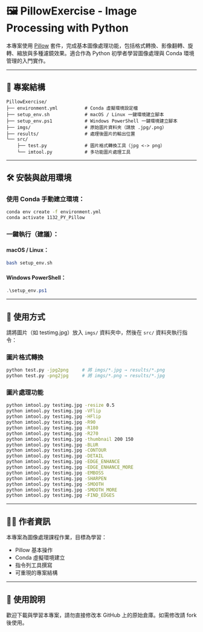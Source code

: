 # 🖼️ PillowExercise - Image Processing with Python

本專案使用 [Pillow](https://python-pillow.org/) 套件，完成基本圖像處理功能，包括格式轉換、影像翻轉、旋轉、縮放與多種濾鏡效果。適合作為 Python 初學者學習圖像處理與 Conda 環境管理的入門實作。

---

## 📁 專案結構

```
PillowExercise/
├── environment.yml          # Conda 虛擬環境設定檔
├── setup_env.sh             # macOS / Linux 一鍵環境建立腳本
├── setup_env.ps1            # Windows PowerShell 一鍵環境建立腳本
├── imgs/                    # 原始圖片資料夾（請放 .jpg/.png）
├── results/                 # 處理後圖片的輸出位置
└── src/
    ├── test.py              # 圖片格式轉換工具（jpg <-> png）
    └── imtool.py            # 多功能圖片處理工具
```

---

## 🛠️ 安裝與啟用環境

### 使用 Conda 手動建立環境：
```bash
conda env create -f environment.yml
conda activate 1132_PY_Pillow
```

### 一鍵執行（建議）：

#### macOS / Linux：
```bash
bash setup_env.sh
```

#### Windows PowerShell：
```powershell
.\setup_env.ps1
```

---

## 🚀 使用方式

請將圖片（如 testimg.jpg）放入 `imgs/` 資料夾中，然後在 `src/` 資料夾執行指令：

### 圖片格式轉換
```bash
python test.py -jpg2png     # 將 imgs/*.jpg → results/*.png
python test.py -png2jpg     # 將 imgs/*.png → results/*.jpg
```

### 圖片處理功能
```bash
python imtool.py testimg.jpg -resize 0.5
python imtool.py testimg.jpg -VFlip
python imtool.py testimg.jpg -HFlip
python imtool.py testimg.jpg -R90
python imtool.py testimg.jpg -R180
python imtool.py testimg.jpg -R270
python imtool.py testimg.jpg -thumbnail 200 150
python imtool.py testimg.jpg -BLUR
python imtool.py testimg.jpg -CONTOUR
python imtool.py testimg.jpg -DETAIL
python imtool.py testimg.jpg -EDGE_ENHANCE
python imtool.py testimg.jpg -EDGE_ENHANCE_MORE
python imtool.py testimg.jpg -EMBOSS
python imtool.py testimg.jpg -SHARPEN
python imtool.py testimg.jpg -SMOOTH
python imtool.py testimg.jpg -SMOOTH_MORE
python imtool.py testimg.jpg -FIND_EDGES
```

---

## 🧑‍🎓 作者資訊
本專案為圖像處理課程作業，目標為學習：
- Pillow 基本操作
- Conda 虛擬環境建立
- 指令列工具撰寫
- 可重現的專案結構

---
## 📜 使用說明
歡迎下載與學習本專案，請勿直接修改本 GitHub 上的原始倉庫。如需修改請 fork 後使用。